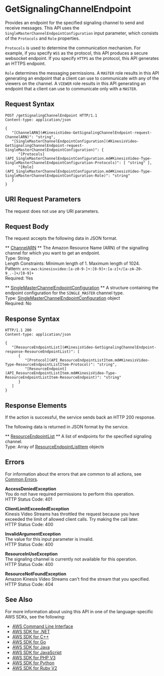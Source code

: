 # GetSignalingChannelEndpoint<a name="API_GetSignalingChannelEndpoint"></a>

Provides an endpoint for the specified signaling channel to send and receive messages\. This API uses the `SingleMasterChannelEndpointConfiguration` input parameter, which consists of the `Protocols` and `Role` properties\.

 `Protocols` is used to determine the communication mechanism\. For example, if you specify `WSS` as the protocol, this API produces a secure websocket endpoint\. If you specify `HTTPS` as the protocol, this API generates an HTTPS endpoint\. 

 `Role` determines the messaging permissions\. A `MASTER` role results in this API generating an endpoint that a client can use to communicate with any of the viewers on the channel\. A `VIEWER` role results in this API generating an endpoint that a client can use to communicate only with a `MASTER`\. 

## Request Syntax<a name="API_GetSignalingChannelEndpoint_RequestSyntax"></a>

```
POST /getSignalingChannelEndpoint HTTP/1.1
Content-type: application/json

{
   "[ChannelARN](#KinesisVideo-GetSignalingChannelEndpoint-request-ChannelARN)": "string",
   "[SingleMasterChannelEndpointConfiguration](#KinesisVideo-GetSignalingChannelEndpoint-request-SingleMasterChannelEndpointConfiguration)": { 
      "[Protocols](API_SingleMasterChannelEndpointConfiguration.md#KinesisVideo-Type-SingleMasterChannelEndpointConfiguration-Protocols)": [ "string" ],
      "[Role](API_SingleMasterChannelEndpointConfiguration.md#KinesisVideo-Type-SingleMasterChannelEndpointConfiguration-Role)": "string"
   }
}
```

## URI Request Parameters<a name="API_GetSignalingChannelEndpoint_RequestParameters"></a>

The request does not use any URI parameters\.

## Request Body<a name="API_GetSignalingChannelEndpoint_RequestBody"></a>

The request accepts the following data in JSON format\.

 ** [ChannelARN](#API_GetSignalingChannelEndpoint_RequestSyntax) **   <a name="KinesisVideo-GetSignalingChannelEndpoint-request-ChannelARN"></a>
The Amazon Resource Name \(ARN\) of the signalling channel for which you want to get an endpoint\.  
Type: String  
Length Constraints: Minimum length of 1\. Maximum length of 1024\.  
Pattern: `arn:aws:kinesisvideo:[a-z0-9-]+:[0-9]+:[a-z]+/[a-zA-Z0-9_.-]+/[0-9]+`   
Required: Yes

 ** [SingleMasterChannelEndpointConfiguration](#API_GetSignalingChannelEndpoint_RequestSyntax) **   <a name="KinesisVideo-GetSignalingChannelEndpoint-request-SingleMasterChannelEndpointConfiguration"></a>
A structure containing the endpoint configuration for the `SINGLE_MASTER` channel type\.  
Type: [SingleMasterChannelEndpointConfiguration](API_SingleMasterChannelEndpointConfiguration.md) object  
Required: No

## Response Syntax<a name="API_GetSignalingChannelEndpoint_ResponseSyntax"></a>

```
HTTP/1.1 200
Content-type: application/json

{
   "[ResourceEndpointList](#KinesisVideo-GetSignalingChannelEndpoint-response-ResourceEndpointList)": [ 
      { 
         "[Protocol](API_ResourceEndpointListItem.md#KinesisVideo-Type-ResourceEndpointListItem-Protocol)": "string",
         "[ResourceEndpoint](API_ResourceEndpointListItem.md#KinesisVideo-Type-ResourceEndpointListItem-ResourceEndpoint)": "string"
      }
   ]
}
```

## Response Elements<a name="API_GetSignalingChannelEndpoint_ResponseElements"></a>

If the action is successful, the service sends back an HTTP 200 response\.

The following data is returned in JSON format by the service\.

 ** [ResourceEndpointList](#API_GetSignalingChannelEndpoint_ResponseSyntax) **   <a name="KinesisVideo-GetSignalingChannelEndpoint-response-ResourceEndpointList"></a>
A list of endpoints for the specified signaling channel\.  
Type: Array of [ResourceEndpointListItem](API_ResourceEndpointListItem.md) objects

## Errors<a name="API_GetSignalingChannelEndpoint_Errors"></a>

For information about the errors that are common to all actions, see [Common Errors](CommonErrors.md)\.

 **AccessDeniedException**   
You do not have required permissions to perform this operation\.  
HTTP Status Code: 401

 **ClientLimitExceededException**   
Kinesis Video Streams has throttled the request because you have exceeded the limit of allowed client calls\. Try making the call later\.  
HTTP Status Code: 400

 **InvalidArgumentException**   
The value for this input parameter is invalid\.  
HTTP Status Code: 400

 **ResourceInUseException**   
The signaling channel is currently not available for this operation\.  
HTTP Status Code: 400

 **ResourceNotFoundException**   
Amazon Kinesis Video Streams can't find the stream that you specified\.  
HTTP Status Code: 404

## See Also<a name="API_GetSignalingChannelEndpoint_SeeAlso"></a>

For more information about using this API in one of the language\-specific AWS SDKs, see the following:
+  [AWS Command Line Interface](https://docs.aws.amazon.com/goto/aws-cli/kinesisvideo-2017-09-30/GetSignalingChannelEndpoint) 
+  [AWS SDK for \.NET](https://docs.aws.amazon.com/goto/DotNetSDKV3/kinesisvideo-2017-09-30/GetSignalingChannelEndpoint) 
+  [AWS SDK for C\+\+](https://docs.aws.amazon.com/goto/SdkForCpp/kinesisvideo-2017-09-30/GetSignalingChannelEndpoint) 
+  [AWS SDK for Go](https://docs.aws.amazon.com/goto/SdkForGoV1/kinesisvideo-2017-09-30/GetSignalingChannelEndpoint) 
+  [AWS SDK for Java](https://docs.aws.amazon.com/goto/SdkForJava/kinesisvideo-2017-09-30/GetSignalingChannelEndpoint) 
+  [AWS SDK for JavaScript](https://docs.aws.amazon.com/goto/AWSJavaScriptSDK/kinesisvideo-2017-09-30/GetSignalingChannelEndpoint) 
+  [AWS SDK for PHP V3](https://docs.aws.amazon.com/goto/SdkForPHPV3/kinesisvideo-2017-09-30/GetSignalingChannelEndpoint) 
+  [AWS SDK for Python](https://docs.aws.amazon.com/goto/boto3/kinesisvideo-2017-09-30/GetSignalingChannelEndpoint) 
+  [AWS SDK for Ruby V2](https://docs.aws.amazon.com/goto/SdkForRubyV2/kinesisvideo-2017-09-30/GetSignalingChannelEndpoint) 